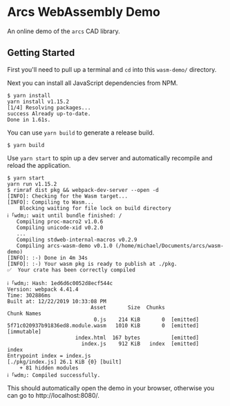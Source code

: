 # Arcs WebAssembly Demo

An online demo of the `arcs` CAD library.

## Getting Started

First you'll need to pull up a terminal and `cd` into this `wasm-demo/`
directory.

Next you can install all JavaScript dependencies from NPM.

```console
$ yarn install
yarn install v1.15.2
[1/4] Resolving packages...
success Already up-to-date.
Done in 1.61s.
```

You can use `yarn build` to generate a release build.

```console
$ yarn build
```

Use `yarn start` to spin up a dev server and automatically recompile and
reload the application.

```console
$ yarn start
yarn run v1.15.2
$ rimraf dist pkg && webpack-dev-server --open -d
[INFO]: Checking for the Wasm target...
[INFO]: Compiling to Wasm...
    Blocking waiting for file lock on build directory
ℹ ｢wdm｣: wait until bundle finished: /
   Compiling proc-macro2 v1.0.6
   Compiling unicode-xid v0.2.0
   ...
   Compiling stdweb-internal-macros v0.2.9
   Compiling arcs-wasm-demo v0.1.0 (/home/michael/Documents/arcs/wasm-demo)
[INFO]: :-) Done in 4m 34s
[INFO]: :-) Your wasm pkg is ready to publish at ./pkg.
✅  Your crate has been correctly compiled

ℹ ｢wdm｣: Hash: 1ed6d6c0052d8ecf544c
Version: webpack 4.41.4
Time: 302886ms
Built at: 12/22/2019 10:33:08 PM
                           Asset       Size  Chunks                         Chunk Names
                            0.js    214 KiB       0  [emitted]
5f71c020937b91836ed8.module.wasm   1010 KiB       0  [emitted] [immutable]
                      index.html  167 bytes          [emitted]
                        index.js    912 KiB   index  [emitted]              index
Entrypoint index = index.js
[./pkg/index.js] 26.1 KiB {0} [built]
    + 81 hidden modules
ℹ ｢wdm｣: Compiled successfully.
```

This should automatically open the demo in your browser, otherwise you can go
to http://localhost:8080/.